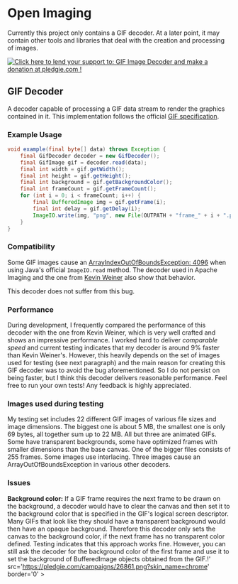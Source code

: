 Open Imaging
============

Currently this project only contains a GIF decoder. At a later point, it may contain other tools and libraries that deal with the creation and processing of images.

<a href='https://pledgie.com/campaigns/26861'><img alt='Click here to lend your support to: GIF Image Decoder and make a donation at pledgie.com !' src='https://pledgie.com/campaigns/26861.png?skin_name=chrome' border='0' ></a>

## GIF Decoder

A decoder capable of processing a GIF data stream to render the graphics contained in it. This implementation follows the official <A HREF="http://www.w3.org/Graphics/GIF/spec-gif89a.txt">GIF specification</A>.

### Example Usage
```java
void example(final byte[] data) throws Exception {
	final GifDecoder decoder = new GifDecoder();
	final GifImage gif = decoder.read(data);
	final int width = gif.getWidth();
	final int height = gif.getHeight();
	final int background = gif.getBackgroundColor();
	final int frameCount = gif.getFrameCount();
	for (int i = 0; i < frameCount; i++) {
		final BufferedImage img = gif.getFrame(i);
		final int delay = gif.getDelay(i);
		ImageIO.write(img, "png", new File(OUTPATH + "frame_" + i + ".png"));
	}
}
```

### Compatibility

Some GIF images cause an <a href="http://stackoverflow.com/questions/22259714/arrayindexoutofboundsexception-4096-while-reading-gif-file">ArrayIndexOutOfBoundsException: 4096</a> when using Java's official `ImageIO.read` method. The decoder used in Apache Imaging and the one from <a href="http://www.fmsware.com/stuff/gif.html">Kevin Weiner</a> also show that behavior.

This decoder does not suffer from this bug.

### Performance

During development, I frequently compared the performance of this decoder with the one from Kevin Weiner, which is very well crafted and shows an impressive performance. I worked hard to deliver <i>comparable speed</i> and current testing indicates that my decoder is around 9% faster than Kevin Weiner's. However, this heavily depends on the set of images used for testing (see next paragraph) and the main reason for creating this GIF decoder was to avoid the bug aforementioned. So I do not persist on being faster, but I think this decoder delivers reasonable performance. Feel free to run your own tests! Any feedback is highly appreciated.

### Images used during testing

My testing set includes 22 different GIF images of various file sizes and image dimensions. The biggest one is about 5 MB, the smallest one is only 69 bytes, all together sum up to 22 MB. All but three are animated GIFs. Some have transparent backgrounds, some have optimized frames with smaller dimensions than the base canvas. One of the bigger files consists of 255 frames. Some images use interlacing. Three images cause an ArrayOutOfBoundsException in various other decoders.

### Issues

<b>Background color:</b> If a GIF frame requires the next frame to be drawn on the background, a decoder would have to clear the canvas and then set it to the background color that is specified in the GIF's logical screen descriptor. Many GIFs that look like they should have a transparent background would then have an opaque background. Therefore this decoder only sets the canvas to the background color, if the next frame has no transparent color defined. Testing indicates that this approach works fine. However, you can still ask the decoder for the background color of the first frame and use it to set the background of BufferedImage objects obtained from the GIF.!' src='https://pledgie.com/campaigns/26861.png?skin_name=chrome' border='0' ></a>